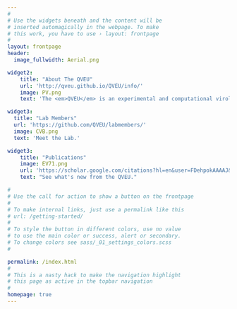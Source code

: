```yaml
---
#
# Use the widgets beneath and the content will be
# inserted automagically in the webpage. To make
# this work, you have to use › layout: frontpage
#
layout: frontpage
header:
  image_fullwidth: Aerial.png

widget2:
    title: "About The QVEU"
    url: 'http://qveu.github.io/QVEU/info/'
    image: PV.png
    text: 'The <em>QVEU</em> is an experimental and computational virology laboratory in the Laboratory of Viral Diseases at NIH-NIAID in Bethesda, MD.'

widget3:
  title: "Lab Members"
  url: 'https://github.com/QVEU/labmembers/'
  image: CVB.png
  text: 'Meet the Lab.'

widget3:
    title: "Publications"
    image: EV71.png
    url: 'https://scholar.google.com/citations?hl=en&user=FDehpokAAAAJ&view_op=list_works&sortby=pubdate'
    text: "See what's new from the QVEU."

#
# Use the call for action to show a button on the frontpage
#
# To make internal links, just use a permalink like this
# url: /getting-started/
#
# To style the button in different colors, use no value
# to use the main color or success, alert or secondary.
# To change colors see sass/_01_settings_colors.scss
#

permalink: /index.html
#
# This is a nasty hack to make the navigation highlight
# this page as active in the topbar navigation
#
homepage: true
---
```

